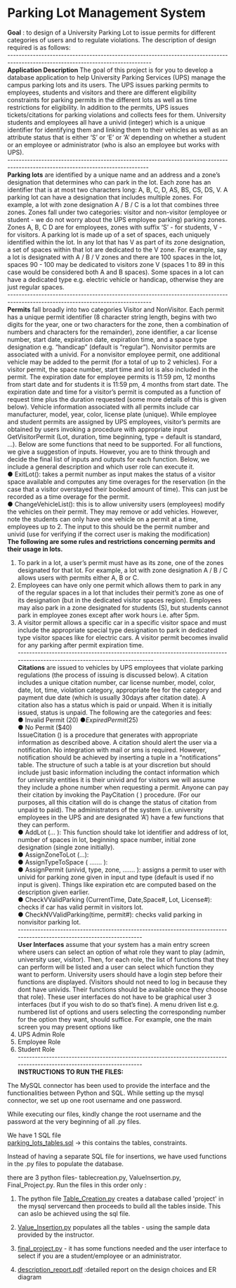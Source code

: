 # Parking Lot Management System
**Goal** : to design of a University Parking Lot to issue permits for different categories of users and to regulate violations. 
The description of design required is as follows:\
---------------------------------------------------------------------------------------------------------------------------------\
**Application Description**
The goal of this project is for you to develop a database application to help University Parking
Services (UPS) manage the campus parking lots and its users. The UPS issues parking permits
to employees, students and visitors and there are different eligibility constraints for parking
permits in the different lots as well as time restrictions for eligibility. In addition to the permits,
UPS issues tickets/citations for parking violations and collects fees for them. University students
and employees all have a univid (integer) which is a unique identifier for identifying them and
linking them to their vehicles as well as an attribute status that is either ‘S’ or ‘E’ or ‘A’
depending on whether a student or an employee or administrator (who is also an employee but
works with UPS).\
--------------------------------------------------------------------------------------------------------------------------------\
**Parking lots** are identified by a unique name and an address and a zone’s designation that
determines who can park in the lot. Each zone has an identifier that is at most two characters
long: A, B, C, D, AS, BS, CS, DS, V. A parking lot can have a designation that includes multiple
zones. For example, a lot with zone designation A / B / C is a lot that combines three zones.
Zones fall under two categories: visitor and non-visitor (employee or student - we do not worry
about the UPS employee parking) parking zones. Zones A, B, C D are for employees, zones
with suffix ‘S’ - for students, V - for visitors.
A parking lot is made up of a set of spaces, each uniquely identified within the lot. In any lot that
has V as part of its zone designation, a set of spaces within that lot are dedicated to the V zone.
For example, say a lot is designated with A / B / V zones and there are 100 spaces in the lot,
spaces 90 - 100 may be dedicated to visitors zone V (spaces 1 to 89 in this case would be
considered both A and B spaces). Some spaces in a lot can have a dedicated type e.g. electric
vehicle or handicap, otherwise they are just regular spaces.\
---------------------------------------------------------------------------------------------------------------------------------\
**Permits** fall broadly into two categories Visitor and NonVisitor. Each permit has a unique permit
identifier (8 character string length, begins with two digits for the year, one or two characters for
the zone, then a combination of numbers and characters for the remainder), zone identifier, a
car license number, start date, expiration date, expiration time, and a space type designation
e.g. “handicap” (default is “regular”). Nonvisitor permits are associated with a univid. For a
nonvisitor employee permit, one additional vehicle may be added to the permit (for a total of up
to 2 vehicles). For a visitor permit, the space number, start time and lot is also included in the
permit. The expiration date for employee permits is 11:59 pm, 12 months from start date and for
students it is 11:59 pm, 4 months from start date. The expiration date and time for a visitor’s
permit is computed as a function of request time plus the duration requested (some more details
of this is given below). Vehicle information associated with all permits include car manufacturer,
model, year, color, license plate (unique). While employee and student permits are assigned by
UPS employees, visitor’s permits are obtained by users invoking a procedure with appropriate
input GetVisitorPermit (Lot, duration, time beginning, type = default is standard, …). Below are
some functions that need to be supported. For all functions, we give a suggestion of inputs.
However, you are to think through and decide the final list of inputs and outputs for each
function. Below, we include a general description and which user role can execute it.\
● ExitLot(): takes a permit number as input makes the status of a visitor space available
and computes any time overages for the reservation (in the case that a visitor
overstayed their booked amount of time). This can just be recorded as a time overage
for the permit.\
● ChangeVehicleList(): this is to allow university users (employees) modify the vehicles on
their permit. They may remove or add vehicles. However, note the students can only
have one vehicle on a permit at a time, employees up to 2. The input to this should be
the permit number and univid (use for verifying if the correct user is making the
modification)\
**The following are some rules and restrictions concerning permits and their usage in lots.**
1. To park in a lot, a user’s permit must have as its zone, one of the zones designated for
that lot. For example, a lot with zone designation A / B / C allows users with permits
either A, B or C.
2. Employees can have only one permit which allows them to park in any of the regular
spaces in a lot that includes their permit’s zone as one of its designation (but in the
dedicated visitor spaces region). Employees may also park in a zone designated for
students (S), but students cannot park in employee zones except after work hours i.e.
after 5pm.
3. A visitor permit allows a specific car in a specific visitor space and must include the
appropriate special type designation to park in dedicated type visitor spaces like for
electric cars. A visitor permit becomes invalid for any parking after permit expiration time.\
--------------------------------------------------------------------------------------------------------------------------\
**Citations** are issued to vehicles by UPS employees that violate parking regulations (the process
of issuing is discussed below). A citation includes a unique citation number, car license number,
model, color, date, lot, time, violation category, appropriate fee for the category and payment
due date (which is usually 30days after citation date). A citation also has a status which is paid
or unpaid. When it is initially issued, status is unpaid. The following are the categories and fees:\
● Invalid Permit ($20)\
● Expired Permit ($25)\
● No Permit ($40)\
IssueCitation () is a procedure that generates with appropriate information as described above.
A citation should alert the user via a notification. No integration with mail or sms is required.
However, notification should be achieved by inserting a tuple in a “notifications” table. The
structure of such a table is at your discretion but should include just basic information including
the contact information which for university entities it is their univid and for visitors we will
assume they include a phone number when requesting a permit.
Anyone can pay their citation by invoking the PayCitation ( ) procedure. (For our purposes, all
this citation will do is change the status of citation from unpaid to paid).
The administrators of the system (i.e. university employees in the UPS and are designated ‘A’)
have a few functions that they can perform.\
● AddLot (... ): This function should take lot identifier and address of lot, number of spaces
in lot, beginning space number, initial zone designation (single zone initially).\
● AssignZoneToLot (...):\
● AssignTypeToSpace ( ...…. ):\
● AssignPermit (univid, type, zone, ...…. ): assigns a permit to user with univid for parking
zone given in input and type (default is used if no input is given). Things like expiration
etc are computed based on the description given earlier.\
● CheckVValidParking (CurrentTime, Date,Space#, Lot, License#): checks if car has valid
permit in visitors lot.\
● CheckNVValidParking(time, permit#): checks valid parking in nonvisitor parking lot.\
----------------------------------------------------------------------------------------------------------------------\
**User Interfaces** assume that your system has a main entry screen where users can select an
option of what role they want to play (admin, university user, visitor). Then, for each role, the list
of functions that they can perform will be listed and a user can select which function they want
to perform. University users should have a login step before their functions are displayed.
(Visitors should not need to log in because they dont have univids. Their functions should be
available once they choose that role). These user interfaces do not have to be graphical user
3
interfaces (but if you wish to do so that’s fine). A menu driven list e.g. numbered list of options
and users selecting the corresponding number for the option they want, should suffice.
For example, one the main screen you may present options like
1. UPS Admin Role
2. Employee Role
3. Student Role\
----------------------------------------------------------------------------------------------------------------------\
**INSTRUCTIONS TO RUN THE FILES:**

The MySQL connector has been used to provide the interface and the functionalities between Python and SQL.
While setting up the mysql connector, we set up one root username and one password. 

While executing our files, kindly change the root username and the password at the very beginning of all .py files.  

We have 1 SQL file\
[parking_lots_tables.sql](https://github.com/VM-Kumar/Parking-Lot-Management-System/blob/main/parking_lots_tables.sql) -> this contains the tables, constraints. 

Instead of having a separate SQL file for insertions, we have used functions in the .py files to populate the database.


there are 3 python files- tablecreation.py, ValueInsertion.py, Final_Project.py.
Run the files in this order only :

1. The python file [Table_Creation.py](https://github.com/VM-Kumar/Parking-Lot-Management-System/blob/main/Table_Creation.py) creates a database called 'project' in the mysql servercand then proceeds to
build all the tables inside. This can aslo be achieved using the sql file. 

2. [Value_Insertion.py](https://github.com/VM-Kumar/Parking-Lot-Management-System/blob/main/Value_Insertion.py) populates all the tables - using the sample data provided by the instructor.

3. [final_project.py](https://github.com/VM-Kumar/Parking-Lot-Management-System/blob/main/final_project%20.py) - it has some functions needed and the user interface to select if you are a student/employee or an administrator.

4. [description_report.pdf](https://github.com/VM-Kumar/Parking-Lot-Management-System/blob/main/description_report.pdf) :detailed report on the design choices and ER diagram
